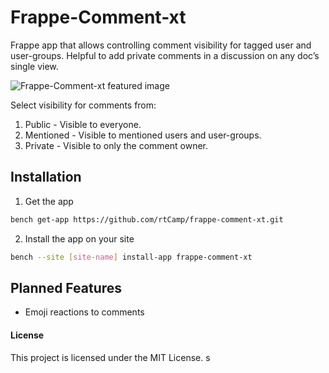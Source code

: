 # Frappe-Comment-xt

Frappe app that allows controlling comment visibility for tagged user and user-groups. Helpful to add private comments in a discussion on any doc’s single view.

![Frappe-Comment-xt featured image](https://github.com/rtCamp/comment-enhancer/assets/26240780/0de97ea3-3e96-4ea9-8184-19b92aae47a5)

Select visibility for comments from:
1. Public - Visible to everyone.
2. Mentioned - Visible to mentioned users and user-groups.
3. Private - Visible to only the comment owner.

## Installation

1. Get the app

```bash
bench get-app https://github.com/rtCamp/frappe-comment-xt.git
```

2. Install the app on your site

```bash
bench --site [site-name] install-app frappe-comment-xt
```
## Planned Features

- Emoji reactions to comments

#### License

This project is licensed under the MIT License.
s